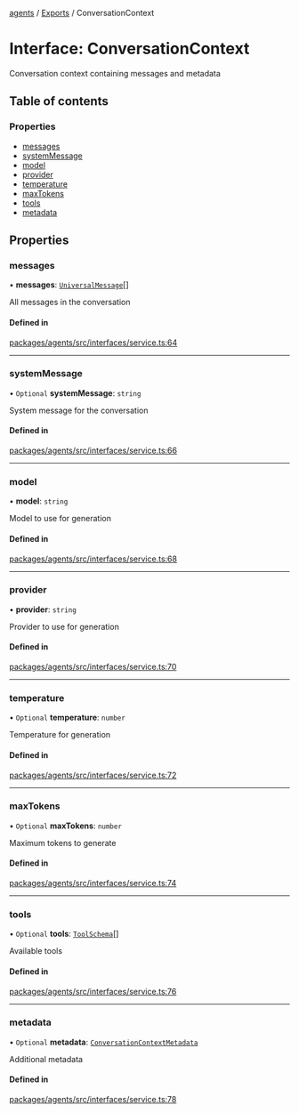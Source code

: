 <!-- 
 ⚠️  AUTO-GENERATED FILE - DO NOT EDIT MANUALLY
 This file is automatically generated by scripts/docs-generator.js
 To make changes, edit the source TypeScript files or update the generator script
-->

[agents](../../) / [Exports](../modules) / ConversationContext

# Interface: ConversationContext

Conversation context containing messages and metadata

## Table of contents

### Properties

- [messages](ConversationContext#messages)
- [systemMessage](ConversationContext#systemmessage)
- [model](ConversationContext#model)
- [provider](ConversationContext#provider)
- [temperature](ConversationContext#temperature)
- [maxTokens](ConversationContext#maxtokens)
- [tools](ConversationContext#tools)
- [metadata](ConversationContext#metadata)

## Properties

### messages

• **messages**: [`UniversalMessage`](../modules#universalmessage)[]

All messages in the conversation

#### Defined in

[packages/agents/src/interfaces/service.ts:64](https://github.com/woojubb/robota/blob/d84cd2e1e6915e9f7e9aff8f9b06df02e55c139b/packages/agents/src/interfaces/service.ts#L64)

___

### systemMessage

• `Optional` **systemMessage**: `string`

System message for the conversation

#### Defined in

[packages/agents/src/interfaces/service.ts:66](https://github.com/woojubb/robota/blob/d84cd2e1e6915e9f7e9aff8f9b06df02e55c139b/packages/agents/src/interfaces/service.ts#L66)

___

### model

• **model**: `string`

Model to use for generation

#### Defined in

[packages/agents/src/interfaces/service.ts:68](https://github.com/woojubb/robota/blob/d84cd2e1e6915e9f7e9aff8f9b06df02e55c139b/packages/agents/src/interfaces/service.ts#L68)

___

### provider

• **provider**: `string`

Provider to use for generation

#### Defined in

[packages/agents/src/interfaces/service.ts:70](https://github.com/woojubb/robota/blob/d84cd2e1e6915e9f7e9aff8f9b06df02e55c139b/packages/agents/src/interfaces/service.ts#L70)

___

### temperature

• `Optional` **temperature**: `number`

Temperature for generation

#### Defined in

[packages/agents/src/interfaces/service.ts:72](https://github.com/woojubb/robota/blob/d84cd2e1e6915e9f7e9aff8f9b06df02e55c139b/packages/agents/src/interfaces/service.ts#L72)

___

### maxTokens

• `Optional` **maxTokens**: `number`

Maximum tokens to generate

#### Defined in

[packages/agents/src/interfaces/service.ts:74](https://github.com/woojubb/robota/blob/d84cd2e1e6915e9f7e9aff8f9b06df02e55c139b/packages/agents/src/interfaces/service.ts#L74)

___

### tools

• `Optional` **tools**: [`ToolSchema`](ToolSchema)[]

Available tools

#### Defined in

[packages/agents/src/interfaces/service.ts:76](https://github.com/woojubb/robota/blob/d84cd2e1e6915e9f7e9aff8f9b06df02e55c139b/packages/agents/src/interfaces/service.ts#L76)

___

### metadata

• `Optional` **metadata**: [`ConversationContextMetadata`](../modules#conversationcontextmetadata)

Additional metadata

#### Defined in

[packages/agents/src/interfaces/service.ts:78](https://github.com/woojubb/robota/blob/d84cd2e1e6915e9f7e9aff8f9b06df02e55c139b/packages/agents/src/interfaces/service.ts#L78)
